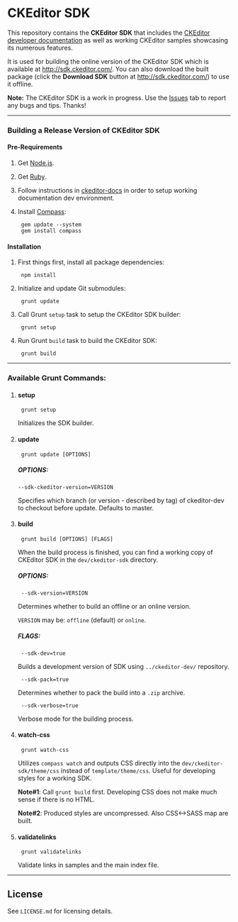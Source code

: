 # CKEditor SDK

This repository contains the **CKEditor SDK** that includes the  [CKEditor developer documentation](http://docs.ckeditor.com/) as well as working CKEditor samples showcasing its numerous features.

It is used for building the online version of the CKEditor SDK which is available at http://sdk.ckeditor.com/.
You can also download the built package (click the **Download SDK** button at http://sdk.ckeditor.com/) to use it offline.

**Note:** The CKEditor SDK is a work in progress. Use the [Issues](https://github.com/ckeditor/ckeditor-sdk/issues) tab to report any bugs and tips. Thanks!

---

### Building a Release Version of CKEditor SDK

#### Pre-Requirements

1. Get [Node.js](http://nodejs.org/).

1. Get [Ruby](http://www.ruby-lang.org/en/).

1. Follow instructions in [ckeditor-docs](https://github.com/ckeditor/ckeditor-docs) in order to
setup working documentation dev environment.

1. Install [Compass](http://compass-style.org/):

        gem update --system
        gem install compass

#### Installation

1. First things first, install all package dependencies:

        npm install

1. Initialize and update Git submodules:

        grunt update

1. Call Grunt `setup` task to setup the CKEditor SDK builder:

        grunt setup

1. Run Grunt `build` task to build the CKEditor SDK:

        grunt build

---

### Available Grunt Commands:

1. #### setup

        grunt setup

    Initializes the SDK builder.

1. #### update

        grunt update [OPTIONS]

   ##### OPTIONS:

       --sdk-ckeditor-version=VERSION

    Specifies which branch (or version - described by tag) of ckeditor-dev to checkout before update. Defaults to master.

1. #### build

        grunt build [OPTIONS] [FLAGS]

    When the build process is finished, you can find a working copy of CKEditor SDK in the `dev/ckeditor-sdk` directory.

    ##### OPTIONS:

        --sdk-version=VERSION

    Determines whether to build an offline or an online version.

	`VERSION` may be: `offline` (default) or `online`.

    ##### FLAGS:

        --sdk-dev=true

    Builds a development version of SDK using `../ckeditor-dev/` repository.

        --sdk-pack=true

    Determines whether to pack the build into a `.zip` archive.

        --sdk-verbose=true

    Verbose mode for the building process.

1. #### watch-css

        grunt watch-css

    Utilizes `compass watch` and outputs CSS directly into the `dev/ckeditor-sdk/theme/css` instead of `template/theme/css`. Useful for
	developing styles for a working SDK.

    **Note#1**: Call `grunt build` first. Developing CSS does not make much sense if there is no HTML.

    **Note#2**: Produced styles are uncompressed. Also CSS<->SASS map are built.

1. #### validatelinks

        grunt validatelinks

    Validate links in samples and the main index file.

---

## License

See `LICENSE.md` for licensing details.